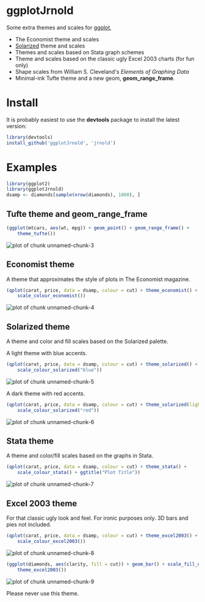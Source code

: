 # ggplotJrnold

Some extra themes and scales for [ggplot](http://had.co.nz/ggplot2/),

- The Economist theme and scales
- [Solarized](http://ethanschoonover.com/solarized) theme and scales
- Themes and scales based on Stata graph schemes
- Theme and scales based on the classic ugly Excel 2003 charts (for fun only)
- Shape scales from William S. Cleveland's *Elements of Graphing Data*
- Minimal-ink Tufte theme and a new geom, **geom_range_frame**.

# Install 

It is probably easiest to use the **devtools** package to install the latest version:




```r
library(devtools)
install_github('ggplotJrnold', 'jrnold')
```

# Examples


```r
library(ggplot2)
library(ggplotJrnold)
dsamp <- diamonds[sample(nrow(diamonds), 1000), ]
```


## Tufte theme and geom_range_frame


```r
(ggplot(mtcars, aes(wt, mpg)) + geom_point() + geom_range_frame() + 
    theme_tufte())
```

![plot of chunk unnamed-chunk-3](http://i.imgur.com/0TFzJ.png) 


## Economist theme

A theme that approximates the style of plots in The Economist
magazine.


```r
(qplot(carat, price, data = dsamp, colour = cut) + theme_economist() + 
    scale_colour_economist())
```

![plot of chunk unnamed-chunk-4](http://i.imgur.com/96TlB.png) 


## Solarized theme

A theme and color and fill scales based on the Solarized palette.

A light theme with blue accents.


```r
(qplot(carat, price, data = dsamp, colour = cut) + theme_solarized() + 
    scale_colour_solarized("blue"))
```

![plot of chunk unnamed-chunk-5](http://i.imgur.com/SVePV.png) 


A dark theme with red accents.


```r
(qplot(carat, price, data = dsamp, colour = cut) + theme_solarized(light = FALSE) + 
    scale_colour_solarized("red"))
```

![plot of chunk unnamed-chunk-6](http://i.imgur.com/o2sYp.png) 


## Stata theme 

A theme and color/fill scales based on the graphs in Stata.


```r
(qplot(carat, price, data = dsamp, colour = cut) + theme_stata() + 
    scale_colour_stata() + ggtitle("Plot Title"))
```

![plot of chunk unnamed-chunk-7](http://i.imgur.com/uOlia.png) 


## Excel 2003 theme

For that classic ugly look and feel. For ironic purposes only. 3D bars
and pies not included.


```r
(qplot(carat, price, data = dsamp, colour = cut) + theme_excel2003() + 
    scale_colour_excel2003())
```

![plot of chunk unnamed-chunk-8](http://i.imgur.com/l3Dq8.png) 



```r
(ggplot(diamonds, aes(clarity, fill = cut)) + geom_bar() + scale_fill_excel2003(fill = TRUE) + 
    theme_excel2003())
```

![plot of chunk unnamed-chunk-9](http://i.imgur.com/ET7r4.png) 


Please never use this theme.

